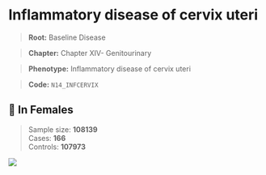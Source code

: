 # Inflammatory disease of cervix uteri

> **Root:** Baseline Disease  

> **Chapter:** Chapter XIV- Genitourinary  

> **Phenotype:** Inflammatory disease of cervix uteri  

> **Code:** `N14_INFCERVIX`

## 👩 In Females  
> Sample size: **108139**  
> Cases: **166**  
> Controls: **107973**
<img src="/Disease/Figures/ALL/Incidence/N14_INFCERVIX.png"/>
<CsvTable src="/Disease/Data/ALL/Incidence/COX_N14_INFCERVIX.csv" label="🔍 View full results" />

